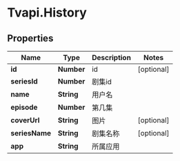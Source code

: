 # Tvapi.History

## Properties
Name | Type | Description | Notes
------------ | ------------- | ------------- | -------------
**id** | **Number** | id | [optional] 
**seriesId** | **Number** | 剧集id | 
**name** | **String** | 用户名 | 
**episode** | **Number** | 第几集 | 
**coverUrl** | **String** | 图片 | [optional] 
**seriesName** | **String** | 剧集名称 | [optional] 
**app** | **String** | 所属应用 | 


